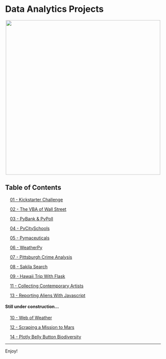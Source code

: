 # Data Analytics Projects


<p align="center">
  <img src="https://images.techhive.com/images/article/2016/07/big_data_analytics_research_chart_growth_thinkstock_516976188-100673341-medium.idge.jpg" width="500" align="middle">
</p>


## Table of Contents


&nbsp;&nbsp;&nbsp;&nbsp;[01 - Kickstarter Challenge](https://github.com/peterhardy22/Data-Analytics-Projects/tree/master/01%20-%20Kickstarter%20Challenge)


&nbsp;&nbsp;&nbsp;&nbsp;[02 - The VBA of Wall Street](https://github.com/peterhardy22/Data-Analytics-Projects/tree/master/02%20-%20The%20VBA%20of%20Wall%20Street)

&nbsp;&nbsp;&nbsp;&nbsp;[03 - PyBank & PyPoll](https://github.com/peterhardy22/Data-Analytics-Projects/tree/master/03%20-%20PyBank%20%26%20PyPoll)

&nbsp;&nbsp;&nbsp;&nbsp;[04 - PyCitySchools](https://github.com/peterhardy22/Data-Analytics-Projects/tree/master/04%20-%20PyCitySchools)

&nbsp;&nbsp;&nbsp;&nbsp;[05 - Pymaceuticals](https://github.com/peterhardy22/Data-Analytics-Projects/tree/master/05%20-%20Pymaceuticals)

&nbsp;&nbsp;&nbsp;&nbsp;[06 - WeatherPy](https://github.com/peterhardy22/Data-Analytics-Projects/tree/master/06%20-%20WeatherPy)

&nbsp;&nbsp;&nbsp;&nbsp;[07 - Pittsburgh Crime Analysis](https://github.com/peterhardy22/Data-Analytics-Projects/tree/master/07%20-%20Pittsburgh%20Crime%20Analysis)

&nbsp;&nbsp;&nbsp;&nbsp;[08 - Sakila Search](https://github.com/peterhardy22/Data-Analytics-Projects/tree/master/08%20-%20Sakila%20Search)
	
&nbsp;&nbsp;&nbsp;&nbsp;[09 - Hawaii Trip With Flask](https://github.com/peterhardy22/Data-Analytics-Projects/tree/master/09%20-%20Hawaii%20Trip%20With%20Flask)
	
&nbsp;&nbsp;&nbsp;&nbsp;[11 - Collecting Contemporary Artists](https://github.com/peterhardy22/Data-Analytics-Projects/tree/master/11%20-%20Collecting%20Contemporary%20Artists)

&nbsp;&nbsp;&nbsp;&nbsp;[13 - Reporting Aliens With Javascript](https://github.com/peterhardy22/Data-Analytics-Projects/tree/master/13%20-%20Reporting%20Aliens%20With%20Javascript)
	
#### Still under construction...
	
&nbsp;&nbsp;&nbsp;&nbsp;[10 - Web of Weather](https://github.com/peterhardy22/Data-Analytics-Projects/tree/master/10%20-%20Weather%20on%20the%20Web)
	
&nbsp;&nbsp;&nbsp;&nbsp;[12 - Scraping a Mission to Mars](https://github.com/peterhardy22/Data-Analytics-Projects/tree/master/12%20-%20Scraping%20a%20Mission%20to%20Mars)

&nbsp;&nbsp;&nbsp;&nbsp;[14 - Plotly Belly Button Biodiversity](https://github.com/peterhardy22/Data-Analytics-Projects/tree/master/14%20-%20Plotly%20Belly%20Button%20Biodiversity)

***
Enjoy!


